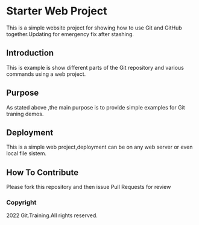 # Starter Web Project

This is a simple website project for showing how to use Git and GitHub together.Updating for emergency fix after stashing.

## Introduction

This is example is show different parts of the Git repository and various commands using a web project.

## Purpose

As stated above ,the main purpose is to provide simple examples for Git traning demos.

## Deployment

This is a simple web project,deployment can be on any web server or even local file sistem.

## How To Contribute

Please fork this repository and then issue Pull Requests for review

### Copyright

2022 Git.Training.All rights reserved.
